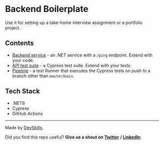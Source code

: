 # Backend Boilerplate

Use it for setting up a take-home interview assignment or a portfolio project.

## Contents

- [Backend service](https://github.com/DevSkillsHQ/backend-boilerplate-dotnet/tree/master/app) - an .NET service with a `/ping` endpoint. Extend with your code.
- [API test suite](https://github.com/DevSkillsHQ/backend-boilerplate-dotnet/blob/master/cypress/integration/backend.spec.js) - a Cypress test suite. Extend with your tests.
- [Pipeline](https://github.com/DevSkillsHQ/backend-boilerplate-dotnet/blob/master/.github/workflows/tests.yml) - a test Runner that executes the Cypress tests on push to a branch other than `master`/`main`.

## Tech Stack

- .NET8
- Cypress
- GitHub Actions

---

Made by [DevSkills](https://devskills.co).

Did you find this repo useful? **Give us a shout on [Twitter](https://twitter.com/DevSkillsHQ) / [LinkedIn](https://www.linkedin.com/company/devskills)**.

